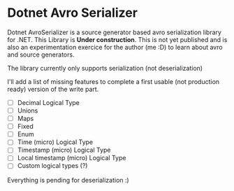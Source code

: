 # Dotnet Avro Serializer

Dotnet AvroSerializer is a source generator based avro serialization library for .NET. This Library is **Under construction**. This is not yet published and is also an experimentation exercice for the author (me :D) to learn about avro and source generators.

The library currently only supports serialization (not deserialization)

I'll add a list of missing features to complete a first usable (not production ready) version of the write part. 

- [ ] Decimal Logical Type
- [ ] Unions
- [ ] Maps
- [ ] Fixed
- [ ] Enum
- [ ] Time (micro) Logical Type
- [ ] Timestamp (micro) Logical Type
- [ ] Local timestamp (micro) Logical Type
- [ ] Custom logical types (?)

Everything is pending for deserialization :) 